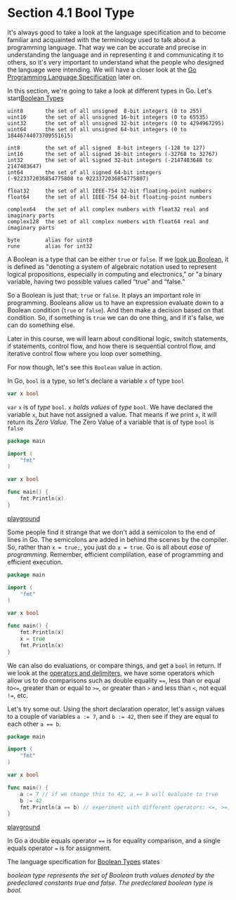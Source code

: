 # Section 4.1 Bool Type  

It's always good to take a look at the language specification and to become familiar and acquainted with the terminology used to talk about a programming language. That way we can be accurate and precise in understanding the language and in representing it and communicating it to others, so it's very important to understand what the people who designed the language were intending. We will have a closer look at the [Go Programming Language Specification](https://golang.org/ref/spec) later on.  
  
In this section, we're going to take a look at different types in Go. Let's start[Boolean Types](https://golang.org/ref/spec#Boolean_types)  

```
uint8       the set of all unsigned  8-bit integers (0 to 255)
uint16      the set of all unsigned 16-bit integers (0 to 65535)
uint32      the set of all unsigned 32-bit integers (0 to 4294967295)
uint64      the set of all unsigned 64-bit integers (0 to 18446744073709551615)

int8        the set of all signed  8-bit integers (-128 to 127)
int16       the set of all signed 16-bit integers (-32768 to 32767)
int32       the set of all signed 32-bit integers (-2147483648 to 2147483647)
int64       the set of all signed 64-bit integers (-9223372036854775808 to 9223372036854775807)

float32     the set of all IEEE-754 32-bit floating-point numbers
float64     the set of all IEEE-754 64-bit floating-point numbers

complex64   the set of all complex numbers with float32 real and imaginary parts
complex128  the set of all complex numbers with float64 real and imaginary parts

byte        alias for uint8
rune        alias for int32
```  

A Boolean is a type that can be either `true` or `false`. If we [look up Boolean](https://www.google.ca/search?q=define%3A+boolean&rlz=1C5CHFA_enCA702CA702&oq=define%3A+boolean&aqs=chrome..69i57j69i58.3231j0j7&sourceid=chrome&ie=UTF-8), it is defined as "denoting a system of algebraic notation used to represent logical propositions, especially in computing and electronics," or "a binary variable, having two possible values called “true” and “false.”  
  
So a Boolean is just that; `true` or `false`. It plays an important role in programming. Booleans allow us to have an expression evaluate down to a Boolean condition (`true` or `false`). And then make a decision based on that condition. So, if something is `true` we can do one thing, and if it's false, we can do something else.  
  
Later in this course, we will learn about conditional logic, switch statements, if statements, control flow, and how there is sequential control flow, and iterative control flow where you loop over something.  
  
For now though, let's see this `Boolean` value in action.  

In Go, `bool` is a type, so let's declare a variable `x` of type `bool`
  
```go
var x bool
```
`var` `x` is of _type_ `bool`. `x` _holds values_ of _type_ `bool`. We have declared the variable `x`, but have not assigned a value. That means if we print `x`, it will return its _Zero Value_. The Zero Value of a variable that is of type `bool` is `false`  
```go
package main

import (
	"fmt"
)

var x bool

func main() {
	fmt.Println(x)
}

```
[playground](https://play.golang.org/p/QuKLHA2JYG)  


Some people find it strange that we don't add a semicolon to the end of lines in Go. The semicolons are added in behind the scenes by the compiler. So, rather than `x = true;`, you just do `x = true`. Go is all about _ease of programming_. Remember, efficient complilation, ease of programming and efficient execution.  
  
```go
package main

import (
	"fmt"
)

var x bool

func main() {
	fmt.Println(x)
	x = true
	fmt.Println(x)
}
```

We can also do evaluations, or compare things, and get a `bool` in return. If we look at the [operators and delimiters](https://golang.org/ref/spec#Operators_and_Delimiters), we have some operators which allow us to do comparisons such as double equality `==`, less than or equal to`<=`, greater than or equal to `>=`, or greater than `>` and less than `<`, not equal `!=`, etc.  
  
Let's try some out. Using the short declaration operator, let's assign values to a couple of variables `a := 7`, and `b := 42`, then see if they are equal to each other `a == b`.  
  
```go
package main

import (
	"fmt"
)

var x bool

func main() {
	a := 7 // if we change this to 42, a == b will evaluate to true
	b := 42
	fmt.Println(a == b) // experiment with different operators: <=, >=, !=, >, <
}
```
[playground](https://play.golang.org/p/XUZP_Hwm_x)  
  
In Go a double equals operator `==` is for equality comparison, and a single equals operator `=` is for assignment.  
  
The language specification for [Boolean Types](https://golang.org/ref/spec#Boolean_types) states

_boolean type represents the set of Boolean truth values denoted by the predeclared constants true and false. The predeclared boolean type is bool._

